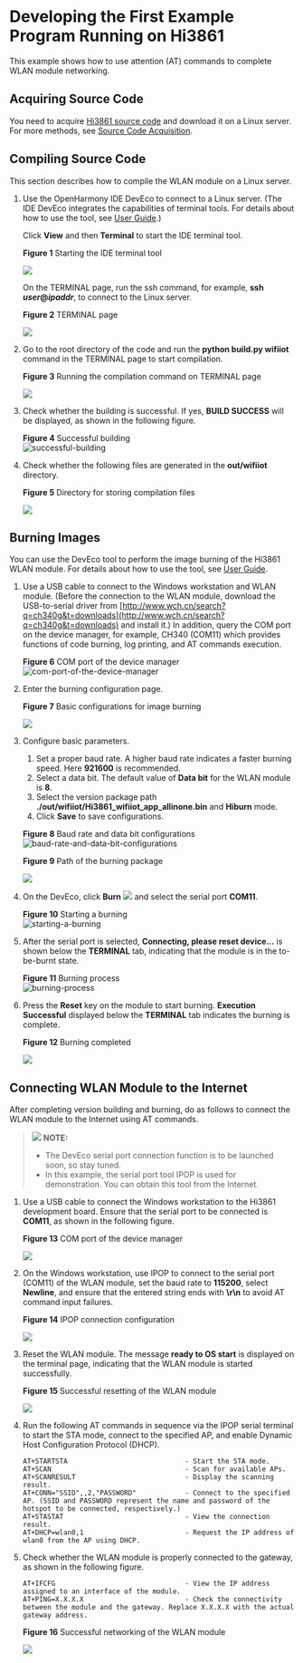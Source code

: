 # Developing the First Example Program Running on Hi3861<a name="EN-US_TOPIC_0000001053302600"></a>

This example shows how to use attention \(AT\) commands to complete WLAN module networking.

## Acquiring Source Code<a name="section1545225464016"></a>

You need to acquire  [Hi3861 source code](https://repo.huaweicloud.com/harmonyos/os/1.0/code-1.0.tar.gz)  and download it on a Linux server. For more methods, see  [Source Code Acquisition](../get-code/source-code-acquisition.md).

## Compiling Source Code<a name="section1736014117148"></a>

This section describes how to compile the WLAN module on a Linux server.

1.  Use the OpenHarmony IDE DevEco to connect to a Linux server. \(The IDE DevEco integrates the capabilities of terminal tools. For details about how to use the tool, see  [User Guide](https://device.harmonyos.com/en/docs/ide/user-guides/service_introduction-0000001050166905).\)

    Click  **View**  and then  **Terminal**  to start the IDE terminal tool.

    **Figure  1**  Starting the IDE terminal tool<a name="fig1975813338510"></a>  
    

    ![](figures/en-us_image_0000001055040538.png)

    On the TERMINAL page, run the ssh command, for example,  **ssh  _user_@_ipaddr_**, to connect to the Linux server.

    **Figure  2**  TERMINAL page<a name="fig91165301546"></a>  
    

    ![](figures/en-us_image_0000001054599199.png)

2.  Go to the root directory of the code and run the  **python build.py wifiiot**  command in the TERMINAL page to start compilation.

    **Figure  3**  Running the compilation command on TERMINAL page<a name="fig17727115215612"></a>  
    

    ![](figures/en-us_image_0000001055040596.png)

3.  Check whether the building is successful. If yes,  **BUILD SUCCESS**  will be displayed, as shown in the following figure.

    **Figure  4**  Successful building<a name="fig1262101218463"></a>  
    ![](figures/successful-building.png "successful-building")

4.  Check whether the following files are generated in the  **out/wifiiot**  directory.

    **Figure  5**  Directory for storing compilation files<a name="fig38521346164618"></a>  
    

    ![](figures/en-us_image_0000001055040654.png)


## Burning Images<a name="section1610612214150"></a>

You can use the DevEco tool to perform the image burning of the Hi3861 WLAN module. For details about how to use the tool, see  [User Guide](https://device.harmonyos.com/en/docs/ide/user-guides/service_introduction-0000001050166905).

1.  Use a USB cable to connect to the Windows workstation and WLAN module. \(Before the connection to the WLAN module, download the USB-to-serial driver from  [http://www.wch.cn/search?q=ch340g&t=downloads](http://www.wch.cn/search?q=ch340g&t=downloads)  and install it.\) In addition, query the COM port on the device manager, for example, CH340 \(COM11\) which provides functions of code burning, log printing, and AT commands execution.

    **Figure  6**  COM port of the device manager<a name="fig85905394917"></a>  
    ![](figures/com-port-of-the-device-manager.png "com-port-of-the-device-manager")

2.  Enter the burning configuration page.

    **Figure  7**  Basic configurations for image burning<a name="fig16939203111472"></a>  
    

    ![](figures/en-us_image_0000001054877726.png)

3.  Configure basic parameters.

    1.  Set a proper baud rate. A higher baud rate indicates a faster burning speed. Here  **921600**  is recommended.
    2.  Select a data bit. The default value of  **Data bit**  for the WLAN module is  **8**.
    3.  Select the version package path  **./out/wifiiot/Hi3861\_wifiiot\_app\_allinone.bin**  and  **Hiburn**  mode.
    4.  Click  **Save**  to save configurations.

    **Figure  8**  Baud rate and data bit configurations<a name="fig4315145184815"></a>  
    ![](figures/baud-rate-and-data-bit-configurations.png "baud-rate-and-data-bit-configurations")

    **Figure  9**  Path of the burning package<a name="fig105491550185115"></a>  
    

    ![](figures/en-us_image_0000001055427138.png)

4.  On the DevEco, click  **Burn** ![](figures/en-us_image_0000001054443694.png)  and select the serial port  **COM11**.

    **Figure  10**  Starting a burning<a name="fig051518341529"></a>  
    ![](figures/starting-a-burning.png "starting-a-burning")

5.  After the serial port is selected,  **Connecting, please reset device...**  is shown below the  **TERMINAL**  tab, indicating that the module is in the to-be-burnt state.

    **Figure  11**  Burning process<a name="fig233565715549"></a>  
    ![](figures/burning-process.png "burning-process")

6.  Press the  **Reset**  key on the module to start burning.  **Execution Successful**  displayed below the  **TERMINAL**  tab indicates the burning is complete.

    **Figure  12**  Burning completed<a name="fig191921618564"></a>  
    

    ![](figures/en-us_image_0000001054802306.png)


## Connecting WLAN Module to the Internet<a name="section168257461059"></a>

After completing version building and burning, do as follows to connect the WLAN module to the Internet using AT commands.

>![](public_sys-resources/icon-note.gif) **NOTE:** 
>-   The DevEco serial port connection function is to be launched soon, so stay tuned.
>-   In this example, the serial port tool IPOP is used for demonstration. You can obtain this tool from the Internet.

1.  Use a USB cable to connect the Windows workstation to the Hi3861 development board. Ensure that the serial port to be connected is  **COM11**, as shown in the following figure.

    **Figure  13**  COM port of the device manager<a name="fig1896113112349"></a>  
    

    ![](figures/en-us_image_0000001055268090.png)

2.  On the Windows workstation, use IPOP to connect to the serial port \(COM11\) of the WLAN module, set the baud rate to  **115200**, select  **Newline**, and ensure that the entered string ends with  **\\r\\n**  to avoid AT command input failures.

    **Figure  14**  IPOP connection configuration<a name="fig143024270340"></a>  
    

    ![](figures/en-us_image_0000001055427946.png)

3.  Reset the WLAN module. The message  **ready to OS start**  is displayed on the terminal page, indicating that the WLAN module is started successfully.

    **Figure  15**  Successful resetting of the WLAN module <a name="fig496084516332"></a>  
    

    ![](figures/en-us_image_0000001055148043.png)

4.  Run the following AT commands in sequence via the IPOP serial terminal to start the STA mode, connect to the specified AP, and enable Dynamic Host Configuration Protocol \(DHCP\).

    ```
    AT+STARTSTA                             - Start the STA mode.
    AT+SCAN                                 - Scan for available APs.
    AT+SCANRESULT                           - Display the scanning result.
    AT+CONN="SSID",,2,"PASSWORD"            - Connect to the specified AP. (SSID and PASSWORD represent the name and password of the hotspot to be connected, respectively.)
    AT+STASTAT                              - View the connection result.
    AT+DHCP=wlan0,1                         - Request the IP address of wlan0 from the AP using DHCP.
    ```

5.  Check whether the WLAN module is properly connected to the gateway, as shown in the following figure.

    ```
    AT+IFCFG                                - View the IP address assigned to an interface of the module.
    AT+PING=X.X.X.X                         - Check the connectivity between the module and the gateway. Replace X.X.X.X with the actual gateway address.
    ```

    **Figure  16**  Successful networking of the WLAN module<a name="fig1166371318339"></a>  
    

    ![](figures/en-us_image_0000001055428072.png)


